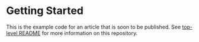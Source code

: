 # Getting Started

This is the example code for an article that is soon to be published. See
[top-level README](../README.md) for more information on this repository.
